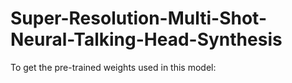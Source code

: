 # Super-Resolution-Multi-Shot-Neural-Talking-Head-Synthesis

To get the pre-trained weights used in this model: 
